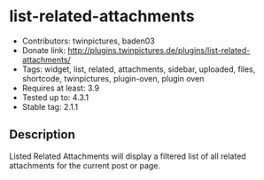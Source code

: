 list-related-attachments
========================

* Contributors: twinpictures, baden03
* Donate link: http://plugins.twinpictures.de/plugins/list-related-attachments/
* Tags: widget, list, related, attachments, sidebar, uploaded, files, shortcode, twinpictures, plugin-oven, plugin oven
* Requires at least: 3.9
* Tested up to: 4.3.1
* Stable tag: 2.1.1

Description
-----------
Listed Related Attachments will display a filtered list of all related attachments for the current post or page.
